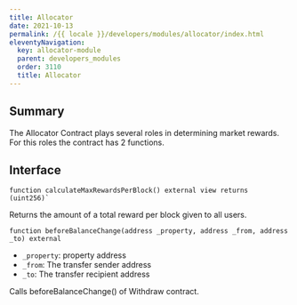 ```yaml
---
title: Allocator
date: 2021-10-13
permalink: /{{ locale }}/developers/modules/allocator/index.html
eleventyNavigation:
  key: allocator-module
  parent: developers_modules
  order: 3110
  title: Allocator
---
```


## Summary

The Allocator Contract plays several roles in determining market rewards.
For this roles the contract has 2 functions.

## Interface

```solidity
function calculateMaxRewardsPerBlock() external view returns (uint256)`
````

Returns the amount of a total reward per block given to all users.

```solidity
function beforeBalanceChange(address _property, address _from, address _to) external
```

- `_property`: property address
- `_from`: The transfer sender address
- `_to`: The transfer recipient address

Calls beforeBalanceChange() of Withdraw contract.
